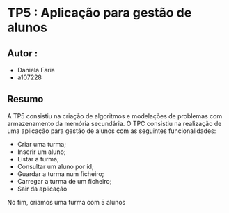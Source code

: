 # TP5 : Aplicação para gestão de alunos

## Autor : 
- Daniela Faria
- a107228
  
## Resumo
A TP5 consistiu na criação de algoritmos e modelações de problemas com armazenamento da memória secundária.
O TPC consistiu na realização de uma aplicação para gestão de alunos com as seguintes funcionalidades:

* Criar uma turma;
* Inserir um aluno;
* Listar a turma;
* Consultar um aluno por id;
* Guardar a turma num ficheiro;
* Carregar a turma de um ficheiro;
* Sair da aplicação

No fim, criamos uma turma com 5 alunos
